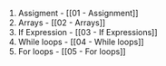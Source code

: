 1. Assigment - [[01 - Assignment]]
2. Arrays - [[02 - Arrays]]
3. If Expression - [[03 - If Expressions]]
4. While loops - [[04 - While loops]]
5. For loops - [[05 - For loops]]